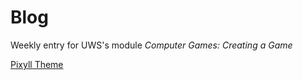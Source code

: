 
Blog
====


Weekly entry for UWS's module *Computer Games: Creating a Game*

[Pixyll Theme](http://www.pixyll.com)
